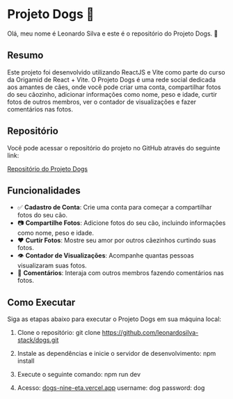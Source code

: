 # Projeto Dogs 🐶

Olá, meu nome é Leonardo Silva e este é o repositório do Projeto Dogs. 🐾

## Resumo

Este projeto foi desenvolvido utilizando ReactJS e Vite como parte do curso da Origamid de React + Vite. O Projeto Dogs é uma rede social dedicada aos amantes de cães, onde você pode criar uma conta, compartilhar fotos do seu cãozinho, adicionar informações como nome, peso e idade, curtir fotos de outros membros, ver o contador de visualizações e fazer comentários nas fotos.

## Repositório

Você pode acessar o repositório do projeto no GitHub através do seguinte link:

[Repositório do Projeto Dogs](https://github.com/leonardosilva-stack/dogs)

## Funcionalidades

- ✅ **Cadastro de Conta**: Crie uma conta para começar a compartilhar fotos do seu cão.
- 📷 **Compartilhe Fotos**: Adicione fotos do seu cão, incluindo informações como nome, peso e idade.
- ❤️ **Curtir Fotos**: Mostre seu amor por outros cãezinhos curtindo suas fotos.
- 👁️ **Contador de Visualizações**: Acompanhe quantas pessoas visualizaram suas fotos.
- 💬 **Comentários**: Interaja com outros membros fazendo comentários nas fotos.

## Como Executar

Siga as etapas abaixo para executar o Projeto Dogs em sua máquina local:

1. Clone o repositório:
   git clone https://github.com/leonardosilva-stack/dogs.git

2. Instale as dependências e inicie o servidor de desenvolvimento:
   npm install

3. Execute o seguinte comando:
   npm run dev

4. Acesso: [dogs-nine-eta.vercel.app](https://dogs-nine-brown.vercel.app)
   username: dog
   password: dog
